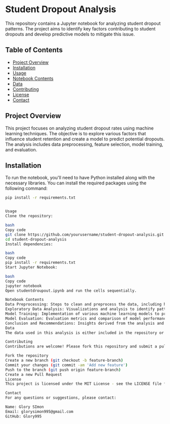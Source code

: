 # Student Dropout Analysis

This repository contains a Jupyter notebook for analyzing student dropout patterns. The project aims to identify key factors contributing to student dropouts and develop predictive models to mitigate this issue.

## Table of Contents

- [Project Overview](#project-overview)
- [Installation](#installation)
- [Usage](#usage)
- [Notebook Contents](#notebook-contents)
- [Data](#data)
- [Contributing](#contributing)
- [License](#license)
- [Contact](#contact)

## Project Overview

This project focuses on analyzing student dropout rates using machine learning techniques. The objective is to explore various factors that influence student retention and create a model to predict potential dropouts. The analysis includes data preprocessing, feature selection, model training, and evaluation.

## Installation

To run the notebook, you'll need to have Python installed along with the necessary libraries. You can install the required packages using the following command:

```bash
pip install -r requirements.txt


Usage
Clone the repository:

bash
Copy code
git clone https://github.com/yourusername/student-dropout-analysis.git
cd student-dropout-analysis
Install dependencies:

bash
Copy code
pip install -r requirements.txt
Start Jupyter Notebook:

bash
Copy code
jupyter notebook
Open studentdroupout.ipynb and run the cells sequentially.

Notebook Contents
Data Preprocessing: Steps to clean and preprocess the data, including handling missing values and encoding categorical variables.
Exploratory Data Analysis: Visualizations and analysis to identify patterns and correlations in the data.
Model Training: Implementation of various machine learning models to predict student dropouts.
Model Evaluation: Evaluation metrics and comparison of model performance.
Conclusion and Recommendations: Insights derived from the analysis and potential interventions to reduce dropout rates.
Data
The data used in this analysis is either included in the repository or sourced from publicly available datasets. Please refer to the notebook for details on the data source and any preprocessing steps applied.

Contributing
Contributions are welcome! Please fork this repository and submit a pull request for any improvements or bug fixes.

Fork the repository
Create a new branch (git checkout -b feature-branch)
Commit your changes (git commit -am 'Add new feature')
Push to the branch (git push origin feature-branch)
Create a new Pull Request
License
This project is licensed under the MIT License - see the LICENSE file for details.

Contact
For any questions or suggestions, please contact:

Name: Glory SImon
Email: glorysimon995@gmail.com
GitHub: Glory995
